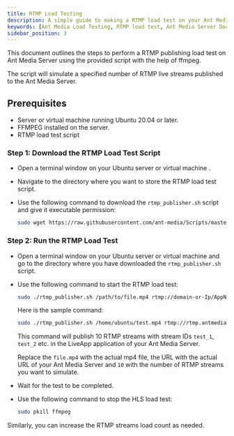 ```yaml
---
title: RTMP Load Testing 
description: A simple guide to making a RTMP load test on your Ant Media Server.
keywords: [Ant Media Load Testing, RTMP load test, Ant Media Server Documentation, Ant Media Server Tutorials]
sidebar_position: 3
---
```


This document outlines the steps to perform a RTMP publishing load test on Ant Media Server using the provided script with the help of ffmpeg.

The script will simulate a specified number of RTMP live streams published to the Ant Media Server.

## Prerequisites

- Server or virtual machine running Ubuntu 20.04 or later.
- FFMPEG installed on the server.
- RTMP load test script

### Step 1: Download the RTMP Load Test Script

- Open a terminal window on your Ubuntu server or virtual machine .
- Navigate to the directory where you want to store the RTMP load test script.
- Use the following command to download the `rtmp_publisher.sh` script and give it executable permission:

     ```bash
     sudo wget https://raw.githubusercontent.com/ant-media/Scripts/master/load-testing/rtmp_publisher.sh && sudo chmod +x rtmp_publisher.sh
     ```

### Step 2: Run the RTMP Load Test

- Open a terminal window on your Ubuntu server or virtual machine and go to the directory where you have downloaded the `rtmp_publisher.sh` script.
- Use the following command to start the RTMP load test:
     ```bash
     sudo ./rtmp_publisher.sh /path/to/file.mp4 rtmp://domain-or-Ip/AppName/streamId 10
     ```

  Here is the sample command:

  ```bash
  sudo ./rtmp_publisher.sh /home/ubuntu/test.mp4 rtmp://rtmp.antmedia.io/LiveApp/test 10
  ```
     
  This command will publish 10 RTMP streams with stream IDs `test_1`, `test_2` etc. in the LiveApp application of your Ant Media Server.

  Replace the `file.mp4` with the actual mp4 file, the URL with the actual URL of your Ant Media Server and `10` with the number of RTMP streams you want to simulate.

- Wait for the test to be completed.
- Use the following command to stop the HLS load test:

     ```bash
     sudo pkill ffmpeg
     ```

Similarly, you can increase the RTMP streams load count as needed.
